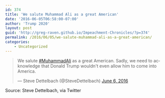 ```yaml
---
id: 374
title: 'We salute Muhammad Ali as a great American'
date: '2016-06-05T06:58:00-07:00'
author: 'Trump 2020'
layout: post
guid: 'http://greg-raven.github.io/Impeachment-Chronicles/?p=374'
permalink: /2016/06/05/we-salute-muhammad-ali-as-a-great-american/
categories:
    - Uncategorized
---
```


<blockquote class="twitter-tweet"><p lang="en" dir="ltr">We salute <a href="https://twitter.com/hashtag/MuhammadAli?src=hash&amp;ref_src=twsrc%5Etfw">#MuhammadAli</a> as a great American. Sadly, we need to acknowledge that Donald Trump wouldn&#39;t even allow him to come into America.</p>&mdash; Steve Dettelbach (@SteveDettelbach) <a href="https://twitter.com/SteveDettelbach/status/739622713724002305?ref_src=twsrc%5Etfw">June 6, 2016</a></blockquote> <script async src="https://platform.twitter.com/widgets.js" charset="utf-8"></script>

Source: Steve Dettelbach, via Twitter
